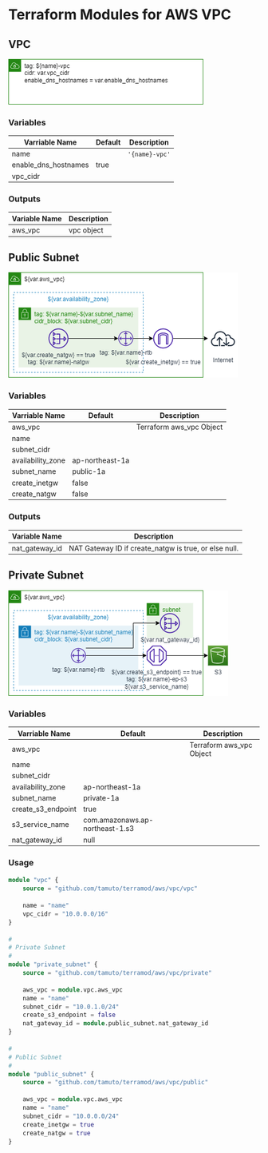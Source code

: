 # Terraform Modules for AWS VPC

## VPC

![vpc](./_img/vpc.png)

### Variables

| Varriable Name       | Default | Description    |
| -------------------- | ------- | -------------- |
| name                 |         | `'{name}-vpc'` |
| enable_dns_hostnames | true    |                |
| vpc_cidr             |         |                |

### Outputs

| Variable Name | Description |
| ------------- | ----------- |
| aws_vpc       | vpc object  |

## Public Subnet

![public_vpc](./_img/public_vpc.png)

### Variables

| Varriable Name    | Default         | Description              |
| ----------------- | --------------- | ------------------------ |
| aws_vpc           |                 | Terraform aws_vpc Object |
| name              |                 |                          |
| subnet_cidr       |                 |                          |
| availability_zone | ap-northeast-1a |                          |
| subnet_name       | public-1a       |                          |
| create_inetgw     | false           |                          |
| create_natgw      | false           |                          |

### Outputs

| Variable Name  | Description                                           |
| -------------- | ----------------------------------------------------- |
| nat_gateway_id | NAT Gateway ID if create_natgw is true, or else null. |

## Private Subnet

![private_vpc](./_img/private_vpc.png)

### Variables

| Varriable Name     | Default                         | Description              |
| ------------------ | ------------------------------- | ------------------------ |
| aws_vpc            |                                 | Terraform aws_vpc Object |
| name               |                                 |                          |
| subnet_cidr        |                                 |                          |
| availability_zone  | ap-northeast-1a                 |                          |
| subnet_name        | private-1a                      |                          |
| create_s3_endpoint | true                            |                          |
| s3_service_name    | com.amazonaws.ap-northeast-1.s3 |                          |
| nat_gateway_id     | null                            |                          |

### Usage

```terraform
module "vpc" {
    source = "github.com/tamuto/terramod/aws/vpc/vpc"

    name = "name"
    vpc_cidr = "10.0.0.0/16"
}

#
# Private Subnet
#
module "private_subnet" {
    source = "github.com/tamuto/terramod/aws/vpc/private"

    aws_vpc = module.vpc.aws_vpc
    name = "name"
    subnet_cidr = "10.0.1.0/24"
    create_s3_endpoint = false
    nat_gateway_id = module.public_subnet.nat_gateway_id
}

#
# Public Subnet
#
module "public_subnet" {
    source = "github.com/tamuto/terramod/aws/vpc/public"

    aws_vpc = module.vpc.aws_vpc
    name = "name"
    subnet_cidr = "10.0.0.0/24"
    create_inetgw = true
    create_natgw = true
}
```
